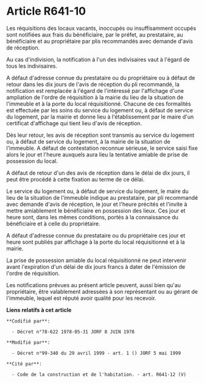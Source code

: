 # Article R641-10

Les réquisitions des locaux vacants, inoccupés ou insuffisamment occupés sont notifiées aux frais du bénéficiaire, par le
préfet, au prestataire, au bénéficiaire et au propriétaire par plis recommandés avec demande d'avis de réception.

Au cas d'indivision, la notification à l'un des indivisaires vaut à l'égard de tous les indivisaires.

A défaut d'adresse connue du prestataire ou du propriétaire ou à défaut de retour dans les dix jours de l'avis de réception
du pli recommandé, la notification est remplacée à l'égard de l'intéressé par l'affichage d'une ampliation de l'ordre de
réquisition à la mairie du lieu de la situation de l'immeuble et à la porte du local réquisitionné. Chacune de ces formalités
est effectuée par les soins du service du logement ou, à défaut de service du logement, par la mairie et donne lieu à
l'établissement par le maire d'un certificat d'affichage qui tient lieu d'avis de réception.

Dès leur retour, les avis de réception sont transmis au service du logement ou, à défaut de service du logement, à la mairie
de la situation de l'immeuble. A défaut de contestation reconnue sérieuse, le service saisi fixe alors le jour et l'heure
auxquels aura lieu la tentative amiable de prise de possession du local.

A défaut de retour d'un des avis de réception dans le délai de dix jours, il peut être procédé à cette fixation au terme de
ce délai.

Le service du logement ou, à défaut de service du logement, le maire du lieu de la situation de l'immeuble indique au
prestataire, par pli recommandé avec demande d'avis de réception, le jour et l'heure précités et l'invite à mettre
amiablement le bénéficiaire en possession des lieux. Ces jour et heure sont, dans les mêmes conditions, portés à la
connaissance du bénéficiaire et à celle du propriétaire.

A défaut d'adresse connue du prestataire ou du propriétaire ces jour et heure sont publiés par affichage à la porte du local
réquisitionné et à la mairie.

La prise de possession amiable du local réquisitionné ne peut intervenir avant l'expiration d'un délai de dix jours francs à
dater de l'émission de l'ordre de réquisition.

Les notifications prévues au présent article peuvent, aussi bien qu'au propriétaire, être valablement adressées à son
représentant ou au gérant de l'immeuble, lequel est réputé avoir qualité pour les recevoir.

**Liens relatifs à cet article**

	**Codifié par**:

	  - Décret n°78-622 1978-05-31 JORF 8 JUIN 1978

	**Modifié par**:

	  - Décret n°99-340 du 29 avril 1999 - art. 1 () JORF 5 mai 1999

	**Cité par**:

	  - Code de la construction et de l'habitation. - art. R641-12 (V)
